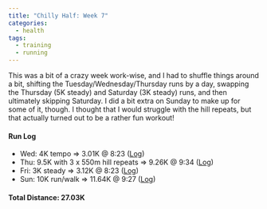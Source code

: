 ```yaml
---
title: "Chilly Half: Week 7"
categories:
  - health
tags:
  - training
  - running
---
```


This was a bit of a crazy week work-wise, and I had to shuffle things around a bit, shifting the Tuesday/Wednesday/Thursday runs by a day, swapping the Thursday (5K steady) and Saturday (3K steady) runs, and then ultimately skipping Saturday. I did a bit extra on Sunday to make up for some of it, though. I thought that I would struggle with the hill repeats, but that actually turned out to be a rather fun workout!

#### Run Log

- Wed: 4K tempo &rArr; 3.01K @ 8:23 ([Log](https://runkeeper.com/user/cdevans/activity/1663316568))
- Thu: 9.5K with 3 x 550m hill repeats &rArr; 9.26K @ 9:34 ([Log](https://runkeeper.com/user/cdevans/activity/1663887832))
- Fri: 3K steady &rArr; 3.12K @ 8:23 ([Log](https://runkeeper.com/user/cdevans/activity/1664416999))
- Sun: 10K run/walk &rArr; 11.64K @ 9:27 ([Log](https://runkeeper.com/user/cdevans/activity/1665731636))

#### Total Distance: 27.03K
